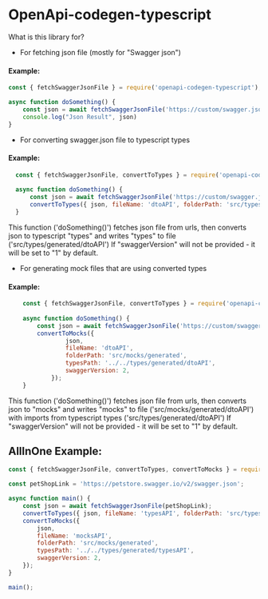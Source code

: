 # OpenApi-codegen-typescript

What is this library for?

  - For fetching json file (mostly for "Swagger json")
  #### Example:
  ```javascript
  const { fetchSwaggerJsonFile } = require('openapi-codegen-typescript');  
  
  async function doSomething() {
      const json = await fetchSwaggerJsonFile('https://custom/swagger.json');
      console.log("Json Result", json)
  }
  ```
  - For converting swagger.json file to typescript types
  #### Example:
  ```javascript
    const { fetchSwaggerJsonFile, convertToTypes } = require('openapi-codegen-typescript');  
    
    async function doSomething() {
        const json = await fetchSwaggerJsonFile('https://custom/swagger.json');
        convertToTypes({ json, fileName: 'dtoAPI', folderPath: 'src/types/generated', swaggerVersion: 2 });
    }
  ```

This function ('doSomething()') fetches json file from urls, then converts json 
to typescript "types" and writes "types" to file ('src/types/generated/dtoAPI')
If "swaggerVersion" will not be provided - it will be set to "1" by default.
    
  - For generating mock files that are using converted types
  #### Example:
  ```javascript
      const { fetchSwaggerJsonFile, convertToTypes } = require('openapi-codegen-typescript');  
      
      async function doSomething() {
          const json = await fetchSwaggerJsonFile('https://custom/swagger.json');
          convertToMocks({
                  json,
                  fileName: 'dtoAPI',
                  folderPath: 'src/mocks/generated',
                  typesPath: '../../types/generated/dtoAPI',
                  swaggerVersion: 2,
              });
      }
  ```
This function ('doSomething()') fetches json file from urls, then converts json 
to "mocks" and writes "mocks" to file ('src/mocks/generated/dtoAPI') with imports from typescript types ('src/types/generated/dtoAPI')
If "swaggerVersion" will not be provided - it will be set to "1" by default.

## AllInOne Example:

```javascript
const { fetchSwaggerJsonFile, convertToTypes, convertToMocks } = require('openapi-codegen-typescript');

const petShopLink = 'https://petstore.swagger.io/v2/swagger.json';

async function main() {
    const json = await fetchSwaggerJsonFile(petShopLink);
    convertToTypes({ json, fileName: 'typesAPI', folderPath: 'src/types/generated', swaggerVersion: 2 });
    convertToMocks({
        json,
        fileName: 'mocksAPI',
        folderPath: 'src/mocks/generated',
        typesPath: '../../types/generated/typesAPI',
        swaggerVersion: 2,
    });
}

main();
```
